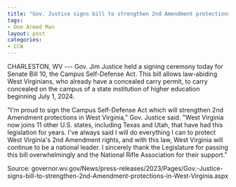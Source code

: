 ```yaml
---
title: "Gov. Justice signs bill to strengthen 2nd Amendment protections in West Virginia"
tags:
- One Armed Man
layout: post
categories:
- CCW
---
```


CHARLESTON, WV --- Gov. Jim Justice held a signing ceremony today for Senate Bill 10, the Campus Self-Defense Act. This bill allows law-abiding West Virginians, who already have a concealed carry permit, to carry concealed on the campus of a state institution of higher education beginning July 1, 2024.

"I'm proud to sign the Campus Self-Defense Act which will strengthen 2nd Amendment protections in West Virginia," Gov. Justice said. "West Virginia now joins 11 other U.S. states, including Texas and Utah, that have had this legislation for years. I've always said I will do everything I can to protect West Virginia's 2nd Amendment rights, and with this law, West Virginia will continue to be a national leader. I sincerely thank the Legislature for passing this bill overwhelmingly and the National Rifle Association for their support."

Source: governor.wv.gov/News/press-releases/2023/Pages/Gov.-Justice-signs-bill-to-strengthen-2nd-Amendment-protections-in-West-Virginia.aspx